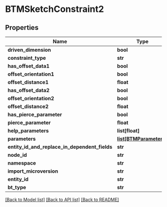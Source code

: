 # BTMSketchConstraint2

## Properties
Name | Type | Description | Notes
------------ | ------------- | ------------- | -------------
**driven_dimension** | **bool** |  | [optional] 
**constraint_type** | **str** |  | [optional] 
**has_offset_data1** | **bool** |  | [optional] 
**offset_orientation1** | **bool** |  | [optional] 
**offset_distance1** | **float** |  | [optional] 
**has_offset_data2** | **bool** |  | [optional] 
**offset_orientation2** | **bool** |  | [optional] 
**offset_distance2** | **float** |  | [optional] 
**has_pierce_parameter** | **bool** |  | [optional] 
**pierce_parameter** | **float** |  | [optional] 
**help_parameters** | **list[float]** |  | [optional] 
**parameters** | [**list[BTMParameter1]**](BTMParameter1.md) |  | [optional] 
**entity_id_and_replace_in_dependent_fields** | **str** |  | [optional] 
**node_id** | **str** |  | [optional] 
**namespace** | **str** |  | [optional] 
**import_microversion** | **str** |  | [optional] 
**entity_id** | **str** |  | [optional] 
**bt_type** | **str** |  | [optional] 

[[Back to Model list]](../README.md#documentation-for-models) [[Back to API list]](../README.md#documentation-for-api-endpoints) [[Back to README]](../README.md)


